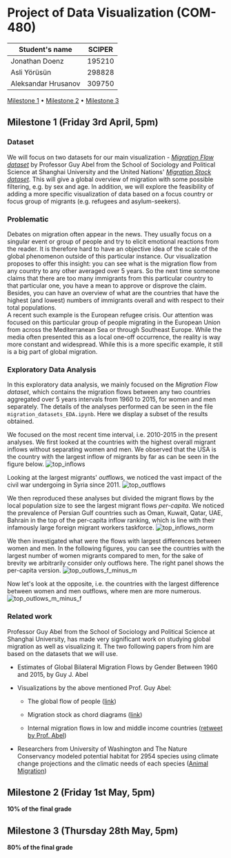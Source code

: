 # Project of Data Visualization (COM-480)

| Student's name | SCIPER |
| -------------- | ------ |
| Jonathan Doenz | 195210 |
| Asli Yörüsün   | 298828 |
| Aleksandar Hrusanov | 309750 |

[Milestone 1](#milestone-1-friday-3rd-april-5pm) • [Milestone 2](#milestone-2-friday-1st-may-5pm) • [Milestone 3](#milestone-3-thursday-28th-may-5pm)

## Milestone 1 (Friday 3rd April, 5pm)

### Dataset

We will focus on two datasets for our main visualization - [*Migration
Flow dataset*](https://guyabel.com/publication/global-migration-estimates-by-gender/) 
by Professor Guy Abel from the School of Sociology and
Political Science at Shanghai University and the United Nations'
[*Migration Stock dataset*](https://www.un.org/en/development/desa/population/migration/data/index.asp). 
This will give a global overview of migration
with some possible filtering, e.g. by sex and age. In addition, we will
explore the feasibility of adding a more specific visualization of data
based on a focus country or focus group of migrants (e.g. refugees and
asylum-seekers).

### Problematic

Debates on migration often appear in the news. They usually focus on a
singular event or group of people and try to elicit emotional reactions
from the reader. It is therefore hard to have an objective idea of the
scale of the global phenomenon outside of this particular instance. Our
visualization proposes to offer this insight: you can see what is the migration
flow from any country to any other averaged over 5 years. So the next
time someone claims that there are too many immigrants from this
particular country to that particular one, you have a mean to approve or
disprove the claim. Besides, you can have an overview of what are the
countries that have the highest (and lowest) numbers of immigrants
overall and with respect to their total populations.\
A recent such example is the European refugee crisis. Our attention was
focused on this particular group of people migrating in the European
Union from across the Mediterranean Sea or through Southeast Europe.
While the media often presented this as a local one-off occurrence, the
reality is way more constant and widespread. While this is a more
specific example, it still is a big part of global migration.

### Exploratory Data Analysis

In this exploratory data analysis, we mainly focused on the *Migration
Flow dataset*, which contains the migration flows between any two countries 
aggregated over 5 years intervals from 1960 to 2015, for women and men separately.
The details of the analyses performed can be seen in the file `migration_datasets_EDA.ipynb`.
Here we display a subset of the results obtained.

We focused on the most recent time interval, i.e. 2010-2015 in the present analyses.
We first looked at the countries with the highest overall migrant inflows
without separating women and men.
We observed that the USA is the country with the largest inflow of migrants by far
as can be seen in the figure below.
![top_inflows](../assets/figures/2010_b_inflow_15_largest_sum.png "Top 15 countries in number of inflow migrants")

Looking at the largest migrants' *out*flows, we noticed the vast impact of 
the civil war undergoing in Syria since 2011.
![top_outflows](../assets/figures/2010_b_outflow_15_largest_sum.png "Top 15 countries in number of outflow migrants")

We then reproduced these analyses but divided the migrant flows by the local population size
to see the largest migrant flows _per-capita_.
We noticed the prevalence of Persian Gulf countries such as Oman, Kuwait, Qatar, UAE, Bahrain 
in the top of the per-capita inflow ranking, 
which is line with their infamously large foreign migrant workers taskforce.
![top_inflows_norm](../assets/figures/2010_b_inflow_15_largest_sum_norm.png "Top 15 countries in number of inflow migrants normalized")

We then investigated what were the flows with largest differences between women and men.
In the following figures, you can see the countries with the largest number of 
women migrants compared to men, for the sake of brevity we arbitrarily consider only outflows here.
The right panel shows the per-capita version.
![top_outlows_f_minus_m](../assets/figures/2010_f_minus_m_inflow_15_largest_sum.png "Top 15 countries with more women than men outflowing")

Now let's look at the opposite, i.e. the countries with the largest difference between women and men outflows, 
where men are more numerous.
![top_outlows_m_minus_f](../assets/figures/2010_m_minus_f_outflow_15_largest_sum.png "Top 15 countries with more men than women outflowing")

### Related work

Professor Guy Abel from the School of Sociology and Political
Science at Shanghai University, has made very significant work on
studying global migration as well as visualizing it. The two
following papers from him are based on the datasets that we will
use.

-   Estimates of Global Bilateral Migration Flows by Gender Between
1960 and 2015, by Guy J. Abel

-   Visualizations by the above mentioned Prof. Guy Abel:

	-   The global flow of people
	([link](http://download.gsb.bund.de/BIB/global_flow/))

	-   Migration stock as chord diagrams
	([link](https://guyabel.com/post/migrant-stock-chord-digrams/))

	-   Internal migration flows in low and middle income countries
	([retweet by Prof. Abel](https://twitter.com/WorldPopProject/status/1075051639076216832?s=20))

-   Researchers from University of Washington and The Nature
Conservancy modeled potential habitat for 2954 species using
climate change projections and the climatic needs of each
species ([Animal
		Migration](http://maps.tnc.org/migrations-in-motion/#4/19.00/-78.00))

## Milestone 2 (Friday 1st May, 5pm)

**10% of the final grade**


## Milestone 3 (Thursday 28th May, 5pm)

**80% of the final grade**

